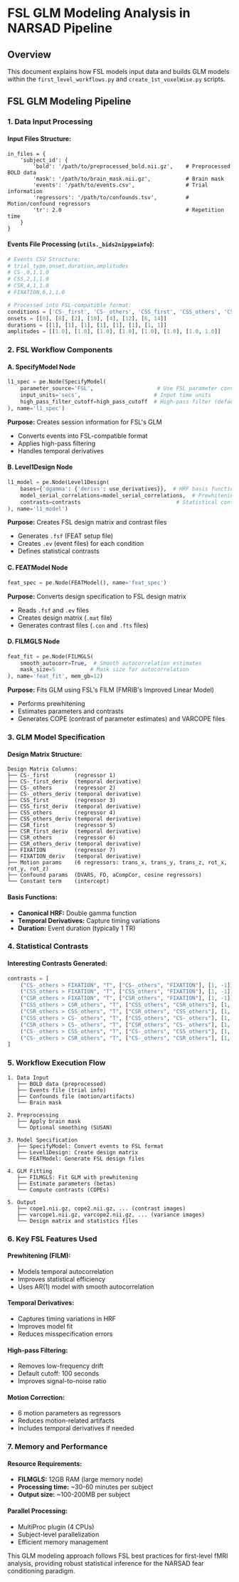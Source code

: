 # FSL GLM Modeling Analysis in NARSAD Pipeline

## Overview
This document explains how FSL models input data and builds GLM models within the `first_level_workflows.py` and `create_1st_voxelWise.py` scripts.

## FSL GLM Modeling Pipeline

### 1. Data Input Processing

#### **Input Files Structure:**
```
in_files = {
    'subject_id': {
        'bold': '/path/to/preprocessed_bold.nii.gz',    # Preprocessed BOLD data
        'mask': '/path/to/brain_mask.nii.gz',           # Brain mask
        'events': '/path/to/events.csv',                # Trial information
        'regressors': '/path/to/confounds.tsv',         # Motion/confound regressors
        'tr': 2.0                                       # Repetition time
    }
}
```

#### **Events File Processing (`utils._bids2nipypeinfo`):**
```python
# Events CSV Structure:
# trial_type,onset,duration,amplitudes
# CS-,0,1,1.0
# CSS,2,1,1.0
# CSR,4,1,1.0
# FIXATION,6,1,1.0

# Processed into FSL-compatible format:
conditions = ['CS-_first', 'CS-_others', 'CSS_first', 'CSS_others', 'CSR_first', 'CSR_others', 'FIXATION']
onsets = [[0], [8], [2], [10], [4], [12], [6, 14]]
durations = [[1], [1], [1], [1], [1], [1], [1, 1]]
amplitudes = [[1.0], [1.0], [1.0], [1.0], [1.0], [1.0], [1.0, 1.0]]
```

### 2. FSL Workflow Components

#### **A. SpecifyModel Node**
```python
l1_spec = pe.Node(SpecifyModel(
    parameter_source='FSL',                    # Use FSL parameter conventions
    input_units='secs',                       # Input time units
    high_pass_filter_cutoff=high_pass_cutoff  # High-pass filter (default: 100s)
), name='l1_spec')
```

**Purpose:** Creates session information for FSL's GLM
- Converts events into FSL-compatible format
- Applies high-pass filtering
- Handles temporal derivatives

#### **B. Level1Design Node**
```python
l1_model = pe.Node(Level1Design(
    bases={'dgamma': {'derivs': use_derivatives}},  # HRF basis functions
    model_serial_correlations=model_serial_correlations,  # Prewhitening
    contrasts=contrasts                              # Statistical contrasts
), name='l1_model')
```

**Purpose:** Creates FSL design matrix and contrast files
- Generates `.fsf` (FEAT setup file)
- Creates `.ev` (event files) for each condition
- Defines statistical contrasts

#### **C. FEATModel Node**
```python
feat_spec = pe.Node(FEATModel(), name='feat_spec')
```

**Purpose:** Converts design specification to FSL design matrix
- Reads `.fsf` and `.ev` files
- Creates design matrix (`.mat` file)
- Generates contrast files (`.con` and `.fts` files)

#### **D. FILMGLS Node**
```python
feat_fit = pe.Node(FILMGLS(
    smooth_autocorr=True,  # Smooth autocorrelation estimates
    mask_size=5           # Mask size for autocorrelation
), name='feat_fit', mem_gb=12)
```

**Purpose:** Fits GLM using FSL's FILM (FMRIB's Improved Linear Model)
- Performs prewhitening
- Estimates parameters and contrasts
- Generates COPE (contrast of parameter estimates) and VARCOPE files

### 3. GLM Model Specification

#### **Design Matrix Structure:**
```
Design Matrix Columns:
├── CS-_first        (regressor 1)
├── CS-_first_deriv  (temporal derivative)
├── CS-_others       (regressor 2)  
├── CS-_others_deriv (temporal derivative)
├── CSS_first        (regressor 3)
├── CSS_first_deriv  (temporal derivative)
├── CSS_others       (regressor 4)
├── CSS_others_deriv (temporal derivative)
├── CSR_first        (regressor 5)
├── CSR_first_deriv  (temporal derivative)
├── CSR_others       (regressor 6)
├── CSR_others_deriv (temporal derivative)
├── FIXATION         (regressor 7)
├── FIXATION_deriv   (temporal derivative)
├── Motion params    (6 regressors: trans_x, trans_y, trans_z, rot_x, rot_y, rot_z)
├── Confound params  (DVARS, FD, aCompCor, cosine regressors)
└── Constant term    (intercept)
```

#### **Basis Functions:**
- **Canonical HRF:** Double gamma function
- **Temporal Derivatives:** Capture timing variations
- **Duration:** Event duration (typically 1 TR)

### 4. Statistical Contrasts

#### **Interesting Contrasts Generated:**
```python
contrasts = [
    ("CS-_others > FIXATION", "T", ["CS-_others", "FIXATION"], [1, -1]),
    ("CSS_others > FIXATION", "T", ["CSS_others", "FIXATION"], [1, -1]),
    ("CSR_others > FIXATION", "T", ["CSR_others", "FIXATION"], [1, -1]),
    ("CSS_others > CSR_others", "T", ["CSS_others", "CSR_others"], [1, -1]),
    ("CSR_others > CSS_others", "T", ["CSR_others", "CSS_others"], [1, -1]),
    ("CSS_others > CS-_others", "T", ["CSS_others", "CS-_others"], [1, -1]),
    ("CSR_others > CS-_others", "T", ["CSR_others", "CS-_others"], [1, -1]),
    ("CS-_others > CSS_others", "T", ["CS-_others", "CSS_others"], [1, -1]),
    ("CS-_others > CSR_others", "T", ["CS-_others", "CSR_others"], [1, -1])
]
```

### 5. Workflow Execution Flow

```
1. Data Input
   ├── BOLD data (preprocessed)
   ├── Events file (trial info)
   ├── Confounds file (motion/artifacts)
   └── Brain mask

2. Preprocessing
   ├── Apply brain mask
   └── Optional smoothing (SUSAN)

3. Model Specification
   ├── SpecifyModel: Convert events to FSL format
   ├── Level1Design: Create design matrix
   └── FEATModel: Generate FSL design files

4. GLM Fitting
   ├── FILMGLS: Fit GLM with prewhitening
   ├── Estimate parameters (betas)
   └── Compute contrasts (COPEs)

5. Output
   ├── cope1.nii.gz, cope2.nii.gz, ... (contrast images)
   ├── varcope1.nii.gz, varcope2.nii.gz, ... (variance images)
   └── Design matrix and statistics files
```

### 6. Key FSL Features Used

#### **Prewhitening (FILM):**
- Models temporal autocorrelation
- Improves statistical efficiency
- Uses AR(1) model with smooth autocorrelation

#### **Temporal Derivatives:**
- Captures timing variations in HRF
- Improves model fit
- Reduces misspecification errors

#### **High-pass Filtering:**
- Removes low-frequency drift
- Default cutoff: 100 seconds
- Improves signal-to-noise ratio

#### **Motion Correction:**
- 6 motion parameters as regressors
- Reduces motion-related artifacts
- Includes temporal derivatives if needed

### 7. Memory and Performance

#### **Resource Requirements:**
- **FILMGLS:** 12GB RAM (large memory node)
- **Processing time:** ~30-60 minutes per subject
- **Output size:** ~100-200MB per subject

#### **Parallel Processing:**
- MultiProc plugin (4 CPUs)
- Subject-level parallelization
- Efficient memory management

This GLM modeling approach follows FSL best practices for first-level fMRI analysis, providing robust statistical inference for the NARSAD fear conditioning paradigm.
